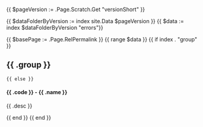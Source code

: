 {{ $pageVersion := .Page.Scratch.Get "versionShort" }}

{{ $dataFolderByVersion := index site.Data $pageVersion }}
{{ $data := index $dataFolderByVersion "errors"}}

{{ $basePage := .Page.RelPermalink }}
{{ range $data }}
    {{ if index . "group" }}
## {{ .group }} 
    {{ else }}
#### {{ .code }} - {{ .name }} 
<p>{{ .desc }}</p>
{{ end }}
{{ end }}